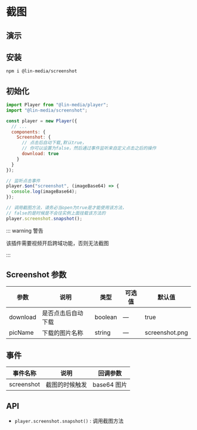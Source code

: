 # 截图

## 演示

<screenshot-use />

## 安装

```bash
npm i @lin-media/screenshot
```

## 初始化

```javascript
import Player from "@lin-media/player";
import "@lin-media/screenshot";

const player = new Player({
  // ...
  components: {
    Screenshot: {
      // 点击后自动下载,默认true，
      // 你可以设置为false，然后通过事件监听来自定义点击之后的操作
      download: true
    }
  }
});

// 监听点击事件
player.$on("screenshot", (imageBase64) => {
  console.log(imageBase64);
});

// 调用截图方法，请务必当open为true是才能使用该方法，
// false的是时候是不会往实例上面挂载该方法的
player.screenshot.snapshot();
```

::: warning 警告

该插件需要视频开启跨域功能，否则无法截图

:::

## Screenshot 参数

| 参数     | 说明               | 类型    | 可选值 | 默认值         |
| -------- | ------------------ | ------- | ------ | -------------- |
| download | 是否点击后自动下载 | boolean | —      | true           |
| picName  | 下载的图片名称     | string  | —      | screenshot.png |

## 事件

| 事件名称   | 说明           | 回调参数    |
| ---------- | -------------- | ----------- |
| screenshot | 截图的时候触发 | base64 图片 |

## API

- `player.screenshot.snapshot()` : 调用截图方法
